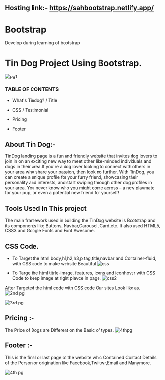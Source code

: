 ## Hosting link:- https://sahbootstrap.netlify.app/

# Bootstrap
Develop during learning of bootstrap
# Tin Dog Project Using Bootstrap.
![pg1](https://github.com/shyam343/Bootstrap/assets/84222697/44003e72-8b0c-4e00-94a2-77fb7853e85c)

### TABLE OF CONTENTS
- What's Tindog?
/ Title
+ CSS
/ Testimonial
* Pricing
+ Footer


## About Tin Dog:-
TinDog landing page is a fun and friendly website that invites dog lovers to join in on an exciting new way to meet other like-minded individuals and dogs in their area.If you're a dog lover looking to connect with others in your area who share your passion, then look no further. With TinDog, you can create a unique profile for your furry friend, showcasing their personality and interests, and start swiping through other dog profiles in your area. You never know who you might come across – a new playmate for your pup, or even a potential new friend for yourself!

## Tools Used In This project
The main framework used in building the TinDog website is Bootstrap and its components like Buttons, Navbar,Carousel, Card,etc. It also used HTML5, CSS3 and Google Fonts and Font Awesome.

## CSS Code.
+ To Target the html body,h1,h2,h3,p tag,title,navbar and Container-fluid, with CSS code to make website Beautiful
![css](https://github.com/shyam343/Bootstrap/assets/84222697/9250d8e3-a1e6-46aa-a0de-9a2d04710f5e)
- To Targe the html titrle-image, features, icons and iconhover with CSS Code to keep image at right plavce in page.
![css2](https://github.com/shyam343/Bootstrap/assets/84222697/5fee0cb8-6715-4353-811b-9b8bdeb73f79)

After Targeted the html code with CSS code Our sites Look like as.
![2nd pg](https://github.com/shyam343/Bootstrap/assets/84222697/4f38c0f3-34e3-400e-9699-dce3d7b13875)

![3rd pg](https://github.com/shyam343/Bootstrap/assets/84222697/1d7e5629-a429-4082-ace9-806a75548671)

## Pricing :-
The Price of Dogs are Different on the Basic of types.
![4thpg](https://github.com/shyam343/Bootstrap/assets/84222697/3aa35485-4105-4768-a5a2-262289b2ae6d)

## Footer :-
This is the final or last page of the website whic Contained Contact Details of the Person or origination like Facebook,Twittwr,Email and Manymore.

![4th pg](https://github.com/shyam343/Bootstrap/assets/84222697/e04bff76-1ec9-4256-8cc8-02c6800ac1cf)





